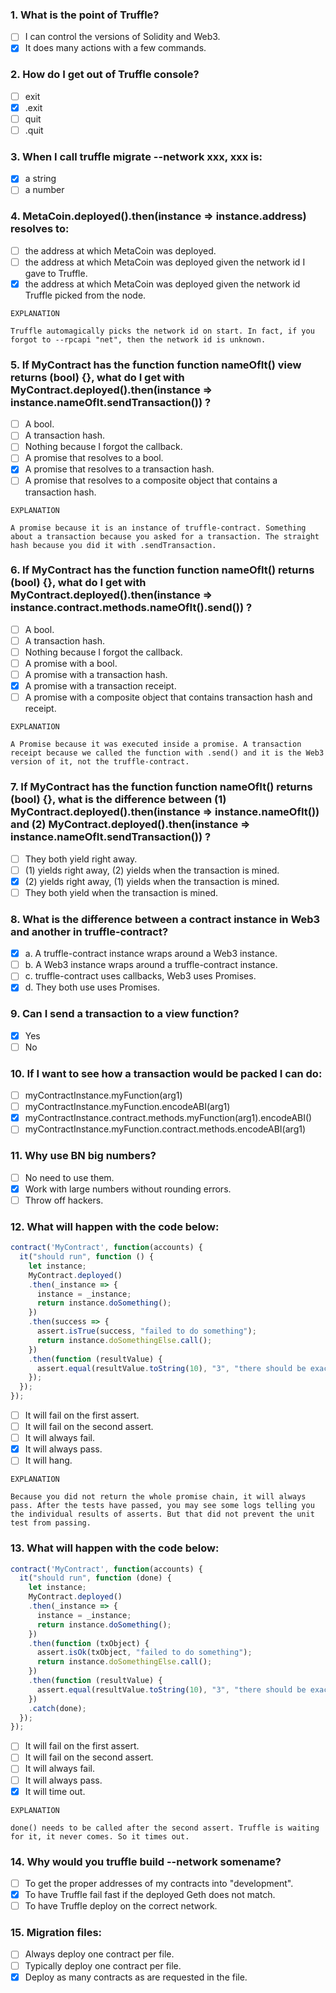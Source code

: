 ### 1. What is the point of Truffle?

 - [ ] I can control the versions of Solidity and Web3.
 - [x] It does many actions with a few commands.

### 2. How do I get out of Truffle console?

- [ ]  exit
- [x]  .exit
- [ ]  quit
- [ ] .quit

### 3. When I call truffle migrate --network xxx, xxx is:

 - [x] a string
 - [ ] a number

### 4. MetaCoin.deployed().then(instance => instance.address) resolves to:

- [ ]  the address at which MetaCoin was deployed.
- [ ]  the address at which MetaCoin was deployed given the network id I gave to Truffle.
- [x]  the address at which MetaCoin was deployed given the network id Truffle picked from the node.

```
EXPLANATION

Truffle automagically picks the network id on start. In fact, if you forgot to --rpcapi "net", then the network id is unknown.

```
### 5. If MyContract has the function function nameOfIt() view returns (bool) {}, what do I get with MyContract.deployed().then(instance => instance.nameOfIt.sendTransaction()) ?

- [ ]  A bool.
- [ ]  A transaction hash.
- [ ]  Nothing because I forgot the callback.
- [ ]  A promise that resolves to a bool.
- [x]  A promise that resolves to a transaction hash.
- [ ]  A promise that resolves to a composite object that contains a transaction hash.

```
EXPLANATION

A promise because it is an instance of truffle-contract. Something about a transaction because you asked for a transaction. The straight hash because you did it with .sendTransaction.
```
 ### 6. If MyContract has the function function nameOfIt() returns (bool) {}, what do I get with MyContract.deployed().then(instance => instance.contract.methods.nameOfIt().send()) ?

- [ ] A bool.
- [ ] A transaction hash.
- [ ] Nothing because I forgot the callback.
- [ ] A promise with a bool.
- [ ] A promise with a transaction hash.
- [x] A promise with a transaction receipt.
- [ ] A promise with a composite object that contains transaction hash and receipt.

```
EXPLANATION

A Promise because it was executed inside a promise. A transaction receipt because we called the function with .send() and it is the Web3 version of it, not the truffle-contract.

```

 ### 7. If MyContract has the function function nameOfIt() returns (bool) {}, what is the difference between (1) MyContract.deployed().then(instance => instance.nameOfIt()) and (2) MyContract.deployed().then(instance => instance.nameOfIt.sendTransaction()) ?

- [ ] They both yield right away.
- [ ] (1) yields right away, (2) yields when the transaction is mined.
- [x] (2) yields right away, (1) yields when the transaction is mined.
- [ ] They both yield when the transaction is mined.

### 8. What is the difference between a contract instance in Web3 and another in truffle-contract?

- [x] a. A truffle-contract instance wraps around a Web3 instance.
- [ ] b. A Web3 instance wraps around a truffle-contract instance.
- [ ] c. truffle-contract uses callbacks, Web3 uses Promises.
- [x] d. They both use uses Promises.

### 9. Can I send a transaction to a view function?

- [x] Yes
- [ ] No

### 10. If I want to see how a transaction would be packed I can do:

- [ ] myContractInstance.myFunction(arg1)
- [ ] myContractInstance.myFunction.encodeABI(arg1)
- [x] myContractInstance.contract.methods.myFunction(arg1).encodeABI()
- [ ] myContractInstance.myFunction.contract.methods.encodeABI(arg1)

### 11. Why use BN big numbers?

- [ ] No need to use them.
- [x] Work with large numbers without rounding errors.
- [ ] Throw off hackers.

### 12. What will happen with the code below:
```javascript
contract('MyContract', function(accounts) {
  it("should run", function () {
    let instance;
    MyContract.deployed()
    .then(_instance => {
      instance = _instance;
      return instance.doSomething();
    })
    .then(success => {
      assert.isTrue(success, "failed to do something");
      return instance.doSomethingElse.call();
    })
    .then(function (resultValue) {
      assert.equal(resultValue.toString(10), "3", "there should be exactly 3 things at this stage");
    });
  });
});
```

- [ ] It will fail on the first assert.
- [ ]  It will fail on the second assert.
- [ ]  It will always fail.
- [x]  It will always pass.
- [ ]  It will hang.

```
EXPLANATION

Because you did not return the whole promise chain, it will always pass. After the tests have passed, you may see some logs telling you the individual results of asserts. But that did not prevent the unit test from passing.
```

### 13. What will happen with the code below:
```javascript
contract('MyContract', function(accounts) {
  it("should run", function (done) {
    let instance;
    MyContract.deployed()
    .then(_instance => {
      instance = _instance;
      return instance.doSomething();
    })
    .then(function (txObject) {
      assert.isOk(txObject, "failed to do something");
      return instance.doSomethingElse.call();
    })
    .then(function (resultValue) {
      assert.equal(resultValue.toString(10), "3", "there should be exactly 3 things at this stage");
    })
    .catch(done);
  });
});
```

- [ ] It will fail on the first assert.
- [ ] It will fail on the second assert.
- [ ] It will always fail.
- [ ] It will always pass.
- [x] It will time out.
```
EXPLANATION

done() needs to be called after the second assert. Truffle is waiting for it, it never comes. So it times out.

```
 ### 14. Why would you truffle build --network somename?

- [ ] To get the proper addresses of my contracts into "development".
- [x] To have Truffle fail fast if the deployed Geth does not match.
- [ ] To have Truffle deploy on the correct network.

 ### 15. Migration files:

- [ ] Always deploy one contract per file.
- [ ] Typically deploy one contract per file.
- [x] Deploy as many contracts as are requested in the file.
